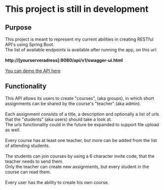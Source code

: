 <h1>This project is still in development</h1>

<h2>Purpose</h2>
This project is meant to represent my current abilities in creating RESTful API's using Spring Boot.
<br>
The list of available endpoints is available after running the app, on this url:
<br><br>
<b>http://[yourserveradress]:8080/api/v1/swagger-ui.html</b>
<br><br>
<a href="https://eukon-classroom.herokuapp.com/api/v1/swagger-ui.html">You can demo the API here</a>
<h2>Functionality</h2>
This API allows its users to create "courses", (aka groups), in which short assignments can be shared by the course's "teacher" (aka admin).
<br><br>
Each assignment consists of a title, a description and optionally a list of urls that the "students" (aka users) should take a look at.
<br>
The urls functionality could in the future be expanded to support file upload as well.
<br><br>
Every course has at least one teacher, but more can be added from the list of attending students.
<br><br>
The students can join courses by using a 6 character invite code, that the teacher needs to send them.
<br>
Only the teacher can create new assignments, but every student in the course can read them.
<br><br>
Every user has the ability to create his own course.
